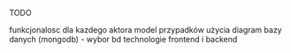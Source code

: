 TODO


funkcjonalosc dla kazdego aktora
model przypadków użycia
diagram bazy danych (mongodb) - wybor bd
technologie frontend i backend